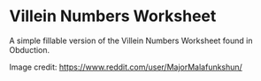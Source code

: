 # Villein Numbers Worksheet

A simple fillable version of the Villein Numbers Worksheet found in Obduction.

Image credit: https://www.reddit.com/user/MajorMalafunkshun/